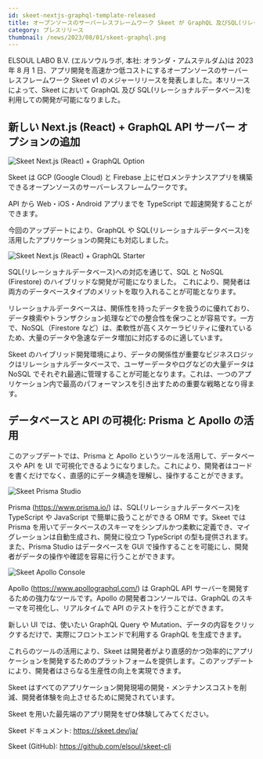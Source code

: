 ```yaml
---
id: skeet-nextjs-graphql-template-released
title: オープンソースのサーバーレスフレームワーク Skeet が GraphQL 及びSQL(リレーショナルデータベース)に対応しました
category: プレスリリース
thumbnail: /news/2023/08/01/skeet-graphql.png
---
```


ELSOUL LABO B.V. (エルソウルラボ, 本社: オランダ・アムステルダム)は 2023 年 8 月 1 日、アプリ開発を高速かつ低コストにするオープンソースのサーバーレスフレームワーク Skeet v1 のメジャーリリースを発表しました。本リリースによって、Skeet において GraphQL 及び SQL(リレーショナルデータベース)を利用しての開発が可能になりました。

## 新しい Next.js (React) + GraphQL API サーバー オプションの追加

![Skeet Next.js (React) + GraphQL Option](/news/2023/08/01/skeet-create-got-graphql.png)

Skeet は GCP (Google Cloud) と Firebase 上にゼロメンテナンスアプリを構築できるオープンソースのサーバーレスフレームワークです。

API から Web・iOS・Android アプリまでを TypeScript で超速開発することができます。

今回のアップデートにより、GraphQL や SQL(リレーショナルデータベース)を活用したアプリケーションの開発にも対応しました。

![Skeet Next.js (React) + GraphQL Starter](/news/2023/08/01/skeet-next-graphql.png)

SQL(リレーショナルデータベース)への対応を通じて、SQL と NoSQL (Firestore) のハイブリッドな開発が可能になりました。
これにより、開発者は両方のデータベースタイプのメリットを取り入れることが可能となります。

リレーショナルデータベースは、関係性を持ったデータを扱うのに優れており、データ検索やトランザクション処理などでの整合性を保つことが容易です。一方で、NoSQL（Firestore など）は、柔軟性が高くスケーラビリティに優れているため、大量のデータや急速なデータ増加に対応するのに適しています。

Skeet のハイブリッド開発環境により、データの関係性が重要なビジネスロジックはリレーショナルデータベースで、ユーザーデータやログなどの大量データは NoSQL でそれぞれ最適に管理することが可能となります。これは、一つのアプリケーション内で最高のパフォーマンスを引き出すための重要な戦略となり得ます。

## データベースと API の可視化: Prisma と Apollo の活用

このアップデートでは、Prisma と Apollo というツールを活用して、データベースや API を UI で可視化できるようになりました。これにより、開発者はコードを書くだけでなく、直感的にデータ構造を理解し、操作することができます。

![Skeet Prisma Studio](/news/2023/08/01/prisma-studio.jpg)

Prisma (https://www.prisma.io/) は、SQL(リレーショナルデータベース)を TypeScript や JavaScript で簡単に扱うことができる ORM です。Skeet では Prisma を用いてデータベースのスキーマをシンプルかつ柔軟に定義でき、マイグレーションは自動生成され、開発に役立つ TypeScript の型も提供されます。また、Prisma Studio はデータベースを GUI で操作することを可能にし、開発者がデータの操作や確認を容易に行うことができます。

![Skeet Apollo Console](/news/2023/08/01/apollo-console.png)

Apollo (https://www.apollographql.com/) は GraphQL API サーバーを開発するための強力なツールです。Apollo の開発者コンソールでは、GraphQL のスキーマを可視化し、リアルタイムで API のテストを行うことができます。

新しい UI では、使いたい GraphQL Query や Mutation、データの内容をクリックするだけで、実際にフロントエンドで利用する GraphQL を生成できます。

これらのツールの活用により、Skeet は開発者がより直感的かつ効率的にアプリケーションを開発するためのプラットフォームを提供します。このアップデートにより、開発者はさらなる生産性の向上を実現できます。

Skeet はすべてのアプリケーション開発現場の開発・メンテナンスコストを削減、開発者体験を向上させるために開発されています。

Skeet を用いた最先端のアプリ開発をぜひ体験してみてください。

Skeet ドキュメント: https://skeet.dev/ja/

Skeet (GitHub): https://github.com/elsoul/skeet-cli
